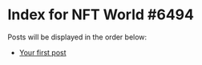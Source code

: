 # Index for NFT World #6494
Posts will be displayed in the order below:

- [Your first post](./001-first.md)


